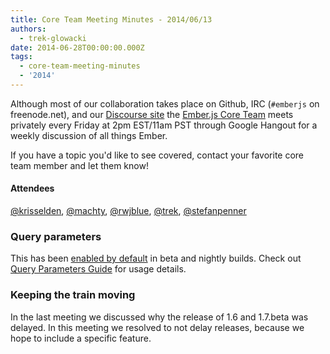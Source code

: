 ```yaml
---
title: Core Team Meeting Minutes - 2014/06/13
authors:
  - trek-glowacki
date: 2014-06-28T00:00:00.000Z
tags:
  - core-team-meeting-minutes
  - '2014'
---
```



Although most of our collaboration takes place on Github, IRC
(`#emberjs` on freenode.net), and our [Discourse site](http://discuss.emberjs.com/)
the [Ember.js Core Team](/team) meets privately every
Friday at 2pm EST/11am PST through Google Hangout for a weekly
discussion of all things Ember.

If you have a topic you'd like to see covered, contact your favorite
core team member and let them know!

#### Attendees

<!--   [@ebryn](https://twitter.com/ebryn),
  [@krisselden](https://twitter.com/krisselden),
  [@machty](https://twitter.com/machty),
  [@rwjblue](https://twitter.com/rwjblue),
  [@trek](https://twitter.com/trek),
  [@stefanpenner](https://twitter.com/stefanpenner),
  [@wagenet](https://twitter.com/wagenet),
  [@tomdale](https://twitter.com/tomdale),
  [@wifelette](https://twitter.com/wifelette),
  [@wycats](https://twitter.com/wycats) -->

[@krisselden](https://twitter.com/krisselden),
[@machty](https://twitter.com/machty),
[@rwjblue](https://twitter.com/rwjblue),
[@trek](https://twitter.com/trek),
[@stefanpenner](https://twitter.com/stefanpenner)

### Query parameters

This has been [enabled by default](https://github.com/emberjs/ember.js/commit/4130e556132eabad11aa619092c8ea840ba4957b)
in beta and nightly builds. Check out [Query Parameters Guide](/guides/routing/query-params/)
for usage details.

### Keeping the train moving

In the last meeting we discussed why the release of 1.6 and 1.7.beta was delayed.
In this meeting we resolved to not delay releases, because we hope to include
a specific feature.
